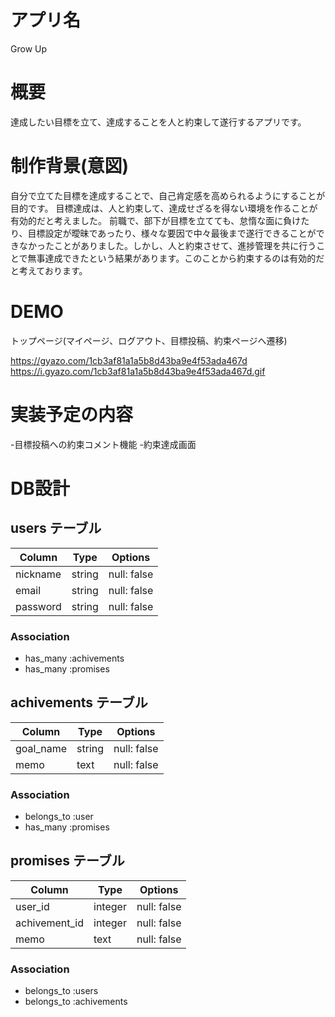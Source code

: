 # アプリ名
Grow Up

# 概要
達成したい目標を立て、達成することを人と約束して遂行するアプリです。

# 制作背景(意図)
自分で立てた目標を達成することで、自己肯定感を高められるようにすることが目的です。
目標達成は、人と約束して、達成せざるを得ない環境を作ることが有効的だと考えました。
前職で、部下が目標を立てても、怠惰な面に負けたり、目標設定が曖昧であったり、様々な要因で中々最後まで遂行できることができなかったことがありました。しかし、人と約束させて、進捗管理を共に行うことで無事達成できたという結果があります。このことから約束するのは有効的だと考えております。

# DEMO
トップページ(マイページ、ログアウト、目標投稿、約束ページへ遷移)

https://gyazo.com/1cb3af81a1a5b8d43ba9e4f53ada467d
https://i.gyazo.com/1cb3af81a1a5b8d43ba9e4f53ada467d.gif

# 実装予定の内容
-目標投稿への約束コメント機能
-約束達成画面


# DB設計

## users テーブル
| Column        | Type   | Options     |
| --------------| ------ | ----------- |
| nickname      | string | null: false |
| email         | string | null: false |
| password      | string | null: false |

### Association
- has_many :achivements
- has_many :promises




## achivements テーブル
| Column    | Type    | Options     |
| --------- | ------- | ----------- |
| goal_name | string  | null: false |
| memo      | text    | null: false |

### Association
- belongs_to :user
- has_many :promises





## promises テーブル
| Column         | Type     | Options     |
| -------------- | -------- | ----------- |
| user_id        | integer  | null: false |
| achivement_id  | integer  | null: false |
| memo           | text     | null: false |

### Association

- belongs_to :users
- belongs_to :achivements